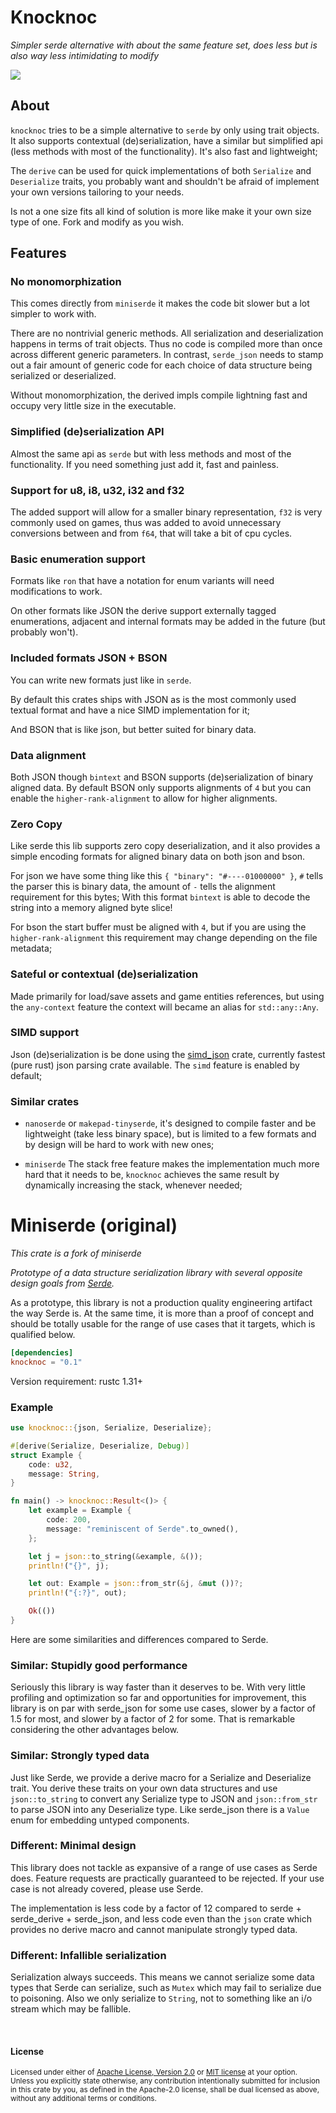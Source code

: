 Knocknoc
=========

*Simpler serde alternative with about the same feature set,
does less but is also way less intimidating to modify*

[![](https://github.com/lassade/knocknoc/workflows/Build/badge.svg)](https://github.com/lassade/knocknoc/actions?query=workflow%3ABuild)

## About

`knocknoc` tries to be a simple alternative to `serde` by only using
trait objects. It also supports contextual (de)serialization, have a similar
but simplified api (less methods with most of the functionality).
It's also fast and lightweight;

The `derive` can be used for quick implementations of both
`Serialize` and `Deserialize` traits, you probably want and shouldn't be
afraid of implement your own versions tailoring to your needs.

Is not a one size fits all kind of solution is more like make
it your own size type of one. Fork and modify as you wish.

## Features

### No monomorphization

This comes directly from `miniserde` it makes the code bit slower
but a lot simpler to work with.

There are no nontrivial generic methods. All serialization and deserialization
happens in terms of trait objects. Thus no code is compiled more than once
across different generic parameters. In contrast, `serde_json` needs to stamp out
a fair amount of generic code for each choice of data structure being serialized
or deserialized.

Without monomorphization, the derived impls compile lightning fast and occupy
very little size in the executable.

### Simplified (de)serialization API

Almost the same api as `serde` but with less methods and most of the functionality.
If you need something just add it, fast and painless.

### Support for u8, i8, u32, i32 and f32

The added support will allow for a smaller binary representation, `f32`
is very commonly used on games, thus was added to avoid unnecessary
conversions between and from `f64`, that will take a bit of cpu cycles.

### Basic enumeration support

Formats like `ron` that have a notation for enum variants will need modifications to work.

On other formats like JSON the derive support externally tagged enumerations, adjacent and internal
formats may be added in the future (but probably won't). 

### Included formats JSON + BSON

You can write new formats just like in `serde`.

By default this crates ships with JSON as is the most commonly
used textual format and have a nice SIMD implementation for it;

And BSON that is like json, but better suited for binary data.

### Data alignment

Both JSON though `bintext` and BSON supports (de)serialization of binary
aligned data. By default BSON only supports alignments of `4` but you can enable
the `higher-rank-alignment` to allow for higher alignments.

### Zero Copy

Like serde this lib supports zero copy deserialization, and it also provides a simple
encoding formats for aligned binary data on both json and bson.

For json we have some thing like this `{ "binary": "#----01000000" }`, `#`
tells the parser this is binary data, the amount of `-` tells the alignment
requirement for this bytes; With this format `bintext` is able to decode
the string into a memory aligned byte slice!

For bson the start buffer must be aligned with `4`, but if you are using the
`higher-rank-alignment` this requirement may change depending on the file metadata;

### Sateful or contextual (de)serialization

Made primarily for load/save assets and game entities references, but
using the `any-context` feature the context will became an alias for
`std::any::Any`.

### SIMD support

Json (de)serialization is be done using the [simd_json](https://crates.io/crates/simd-json)
crate, currently fastest (pure rust) json parsing crate available.
The `simd` feature is enabled by default;

### Similar crates

- `nanoserde` or `makepad-tinyserde`, it's designed to compile faster and
be lightweight (take less binary space), but is limited to a few formats
and by design will be hard to work with new ones;

- `miniserde` The stack free feature makes the implementation much more hard that it needs to be,
`knocknoc` achieves the same result by dynamically increasing the stack, whenever needed;

Miniserde (original)
=========

*This crate is a fork of miniserde*

*Prototype of a data structure serialization library with several opposite
design goals from [Serde](https://serde.rs).*

As a prototype, this library is not a production quality engineering artifact
the way Serde is. At the same time, it is more than a proof of concept and
should be totally usable for the range of use cases that it targets, which is
qualified below.

```toml
[dependencies]
knocknoc = "0.1"
```

Version requirement: rustc 1.31+

### Example

```rust
use knocknoc::{json, Serialize, Deserialize};

#[derive(Serialize, Deserialize, Debug)]
struct Example {
    code: u32,
    message: String,
}

fn main() -> knocknoc::Result<()> {
    let example = Example {
        code: 200,
        message: "reminiscent of Serde".to_owned(),
    };

    let j = json::to_string(&example, &());
    println!("{}", j);

    let out: Example = json::from_str(&j, &mut ())?;
    println!("{:?}", out);

    Ok(())
}
```

Here are some similarities and differences compared to Serde.

### Similar: Stupidly good performance

Seriously this library is way faster than it deserves to be. With very little
profiling and optimization so far and opportunities for improvement, this
library is on par with serde\_json for some use cases, slower by a factor of 1.5
for most, and slower by a factor of 2 for some. That is remarkable considering
the other advantages below.

### Similar: Strongly typed data

Just like Serde, we provide a derive macro for a Serialize and Deserialize
trait. You derive these traits on your own data structures and use
`json::to_string` to convert any Serialize type to JSON and `json::from_str` to
parse JSON into any Deserialize type. Like serde\_json there is a `Value` enum
for embedding untyped components.

### Different: Minimal design

This library does not tackle as expansive of a range of use cases as Serde does.
Feature requests are practically guaranteed to be rejected. If your use case is
not already covered, please use Serde.

The implementation is less code by a factor of 12 compared to serde +
serde\_derive + serde\_json, and less code even than the `json` crate which
provides no derive macro and cannot manipulate strongly typed data.

### Different: Infallible serialization

Serialization always succeeds. This means we cannot serialize some data types
that Serde can serialize, such as `Mutex` which may fail to serialize due to
poisoning. Also we only serialize to `String`, not to something like an i/o
stream which may be fallible.

<br>

#### License

<sup>
Licensed under either of <a href="LICENSE-APACHE">Apache License, Version
2.0</a> or <a href="LICENSE-MIT">MIT license</a> at your option.
</sup>

<br>

<sub>
Unless you explicitly state otherwise, any contribution intentionally submitted
for inclusion in this crate by you, as defined in the Apache-2.0 license, shall
be dual licensed as above, without any additional terms or conditions.
</sub>
